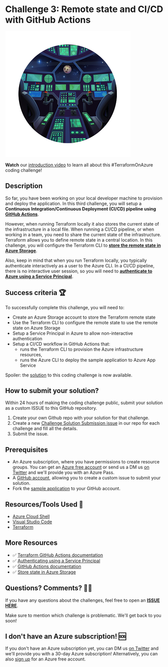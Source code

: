 # Challenge 3: Remote state and CI/CD with GitHub Actions

![Rocket Cockpit](../assets/Spaceship-inside-circle-crop-400x400.png)

**Watch** our [introduction video](https://aka.ms/tfonazure/vid/day3) to learn all about this #TerraformOnAzure coding challenge!


## Description

So far, you have been working on your local developer machine to provision and deploy the application. In this third challenge, you will setup a **Continuous Integration/Continuous Deployment (CI/CD) pipeline using [GitHub Actions](https://help.github.com/en/actions)**.

However, when running Terraform locally it also stores the current state of the infrastructure in a local file. When running a CI/CD pipeline, or when working in a team, you need to share the current state of the infrastructure. Terraform allows you to define remote state in a central location. In this challenge, you will configure the Terraform CLI to **[store the remote state in Azure Storage](https://docs.microsoft.com/en-us/azure/developer/terraform/store-state-in-azure-storage?ocid=aid3015373_ThankYou_DevComm&eventId=HashiConfTerraformonAzure_JK1-K2-hoArJ)**.

Also, keep in mind that when you run Terraform locally, you typically authenticate interactively as a user to the Azure CLI. In a CI/CD pipeline, there is no interactive user session, so you will need to **[authenticate to Azure using a Service Principal](https://www.terraform.io/docs/providers/azurerm/guides/service_principal_client_secret.html)**.


## Success criteria 🏆

To successfully complete this challenge, you will need to:

* Create an Azure Storage account to store the Terraform remote state
* Use the Terraform CLI to configure the remote state to use the remote state on Azure Storage
* Setup a Service Principal in Azure to allow non-interactive authentication
* Setup a CI/CD workflow in GitHub Actions that:
    * runs the Terraform CLI to provision the Azure infrastructure resources,
    * runs the Azure CLI to deploy the sample application to Azure App Service

Spoiler: the [solution](./Solution.md) to this coding challenge is now available.


## How to submit your solution?

Within 24 hours of making the coding challenge public, submit your solution as a custom ISSUE to this GitHub repository.

 1. Create your own Github repo with your solution for that challenge.
 2. Create a new [Challenge Solution Submission issue](https://github.com/Terraform-On-Azure-Workshop/terraform-azure-hashiconf2020/issues/new/choose) in our repo for each challenge and fill all the details.
 3. Submit the issue.

## Prerequisites

- An Azure subscription, where you have permissions to create resource groups. You can get an [Azure free account](https://azure.microsoft.com/en-us/free/?ocid=aid3015373_ThankYou_DevComm&eventId=HashiConfTerraformonAzure_JK1-K2-hoArJ) or send us a DM us [on Twitter](https://twitter.com/msdev_nl) and we'll provide you with an Azure Pass.
- A [GitHub account](https://github.com/), allowing you to create a custom issue to submit your solution. 
- Fork the [sample application](https://github.com/Terraform-On-Azure-Workshop/AzureEats-Website) to your GitHub account.

## Resources/Tools Used 🚀

* [Azure Cloud Shell](https://shell.azure.com)
* [Visual Studio Code](https://code.visualstudio.com)
* [Terraform](https://www.terraform.io/)

## More Resources

* ✅ [Terraform GitHub Actions documentation](https://www.terraform.io/docs/github-actions/setup-terraform.html)
* ✅ [Authenticating using a Service Principal](https://www.terraform.io/docs/providers/azurerm/guides/service_principal_client_secret.html)
* ✅ [GitHub Actions documentation](https://help.github.com/en/actions)
* ✅ [Store state in Azure Storage](https://docs.microsoft.com/en-us/azure/developer/terraform/store-state-in-azure-storage?ocid=aid3015373_ThankYou_DevComm&eventId=HashiConfTerraformonAzure_JK1-K2-hoArJ)

## Questions? Comments? 🙋‍♀️

If you have any questions about the challenges, feel free to open an **[ISSUE HERE](https://github.com/Terraform-On-Azure-Workshop/terraform-azure-hashiconf2020/issues)**.

Make sure to mention which challenge is problematic. We'll get back to you soon!

## I don't have an Azure subscription! 🆘

If you don't have an Azure subscription yet, you can DM us [on Twitter](https://twitter.com/msdev_nl) and we'll provide you with a 30-day Azure subscription! Alternatively, you can also [sign up](https://azure.microsoft.com/en-us/free/?ocid=aid3015373_ThankYou_DevComm&eventId=HashiConfTerraformonAzure_JK1-K2-hoArJ) for an Azure free account.
